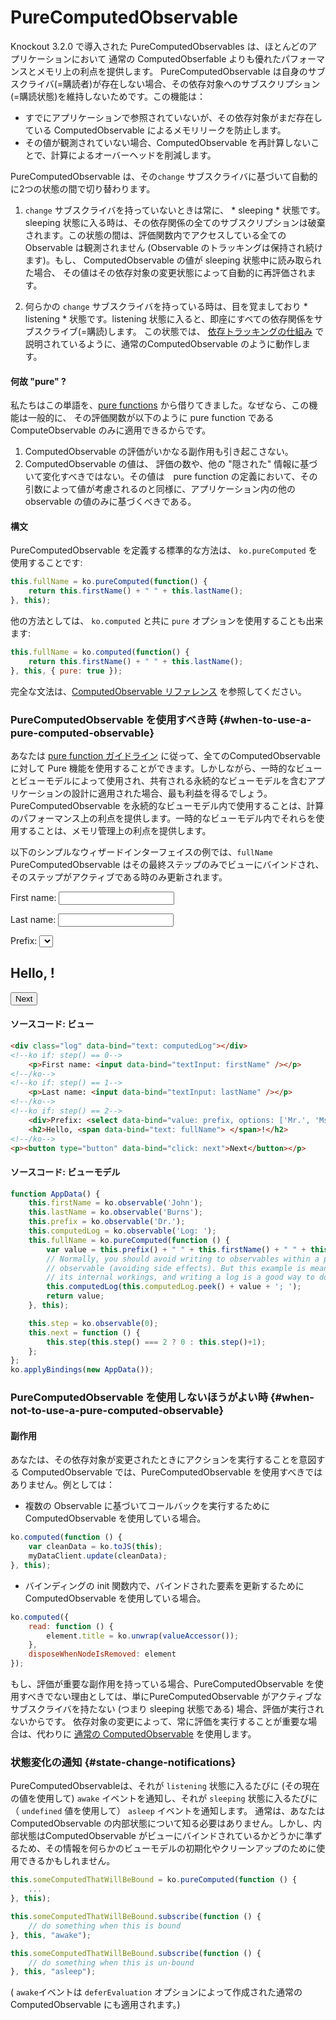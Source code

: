 # PureComputedObservable

Knockout 3.2.0 で導入された PureComputedObservables は、ほとんどのアプリケーションにおいて 通常の ComputedObserfable よりも優れたパフォーマンスとメモリ上の利点を提供します。
PureComputedObservable は自身のサブスクライバ(=購読者)が存在しない場合、その依存対象へのサブスクリプション(=購読状態)を維持しないためです。この機能は：

* すでにアプリケーションで参照されていないが、その依存対象がまだ存在している ComputedObservable によるメモリリークを防止します。
* その値が観測されていない場合、ComputedObservable を再計算しないことで、計算によるオーバーヘッドを削減します。

PureComputedObservable は、その`change` サブスクライバに基づいて自動的に2つの状態の間で切り替わります。

1. `change` サブスクライバを持っていないときは常に、 * sleeping * 状態です。 sleeping 状態に入る時は、その依存関係の全てのサブスクリプションは破棄されます。この状態の間は、評価関数内でアクセスしている全てのObservable は観測されません (Observable のトラッキングは保持され続けます)。もし、 ComputedObservable の値が sleeping 状態中に読み取られた場合、 その値はその依存対象の変更状態によって自動的に再評価されます。

2. 何らかの `change` サブスクライバを持っている時は、目を覚ましており * listening * 状態です。listening 状態に入ると、即座にすべての依存関係をサブスクライブ(=購読)します。
この状態では、 [依存トラッキングの仕組み](./computed-dependency-tracking) で説明されているように、通常のComputedObservable のように動作します。

#### 何故 "pure" ?

私たちはこの単語を、[pure functions](http://en.wikipedia.org/wiki/Pure_function) から借りてきました。なぜなら、この機能は一般的に、 その評価関数が以下のように pure function である ComputeObservable  のみに適用できるからです。

1. ComputedObservable の評価がいかなる副作用も引き起こさない。
2. ComputedObservable の値は、 評価の数や、他の "隠された" 情報に基づいて変化すべきではない。その値は　pure function の定義において、その引数によって値が考慮されるのと同様に、アプリケーション内の他のobservable の値のみに基づくべきである。

#### 構文

PureComputedObservable を定義する標準的な方法は、 `ko.pureComputed` を使用することです:

```javascript
this.fullName = ko.pureComputed(function() {
    return this.firstName() + " " + this.lastName();
}, this);
```

他の方法としては、 `ko.computed` と共に `pure` オプションを使用することも出来ます:

```javascript
this.fullName = ko.computed(function() {
    return this.firstName() + " " + this.lastName();
}, this, { pure: true });
```

完全な文法は、[ComputedObservable リファレンス](./computed-reference) を参照してください。

### PureComputedObservable を使用すべき時 {#when-to-use-a-pure-computed-observable}

あなたは [pure function ガイドライン](./computed-pure#pure-computed-function-defined) に従って、全てのComputedObservable に対して Pure 機能を使用することができます。しかしながら、一時的なビューとビューモデルによって使用され、共有される永続的なビューモデルを含むアプリケーションの設計に適用された場合、最も利益を得るでしょう。PureComputedObservable を永続的なビューモデル内で使用することは、計算のパフォーマンス上の利点を提供します。一時的なビューモデル内でそれらを使用することは、メモリ管理上の利点を提供します。

以下のシンプルなウィザードインターフェイスの例では、`fullName` PureComputedObservable はその最終ステップのみでビューにバインドされ、そのステップがアクティブである時のみ更新されます。


<div class="liveExample" id="wizard-example">

<div class="log" data-bind="text: computedLog"></div>
<!--ko if: step() == 0-->
    <p>First name: <input data-bind="textInput: firstName" /></p>
<!--/ko-->
<!--ko if: step() == 1-->
    <p>Last name: <input data-bind="textInput: lastName" /></p>
<!--/ko-->
<!--ko if: step() == 2-->
    <div>Prefix: <select data-bind="value: prefix, options: ['Mr.', 'Ms.','Mrs.','Dr.']"></select></div>
    <h2>Hello, <span data-bind="text: fullName"> </span>!</h2>
<!--/ko-->
<p><button type="button" data-bind="click: next">Next</button></p>

<script type="text/javascript">

// Temporarily redirect ko.applyBindings to scope it to this live example
var realKoApplyBindings = ko.applyBindings;
ko.applyBindings = function() {
	if (arguments.length === 1)
		return ko.applyBindings(arguments[0], document.getElementById('wizard-example'));
	return realKoApplyBindings.apply(ko, arguments);
}

/*<![CDATA[*/
function AppData() {
    this.firstName = ko.observable('John');
    this.lastName = ko.observable('Burns');
    this.prefix = ko.observable('Dr.');
    this.computedLog = ko.observable('Log: ');
    this.fullName = ko.pureComputed(function () {
        var value = this.prefix() + " " + this.firstName() + " " + this.lastName();
        // Normally, you should avoid writing to observables within a pure computed
        // observable (avoiding side effects). But this example is meant to demonstrate
        // its internal workings, and writing a log is a good way to do so.
        this.computedLog(this.computedLog.peek() + value + '; ');
        return value;
    }, this);

    this.step = ko.observable(0);
    this.next = function () {
        this.step(this.step() === 2 ? 0 : this.step()+1);
    };
};
ko.applyBindings(new AppData());
/*]]>*/

ko.applyBindings = realKoApplyBindings;

</script>
</div>


#### ソースコード: ビュー

```html
<div class="log" data-bind="text: computedLog"></div>
<!--ko if: step() == 0-->
    <p>First name: <input data-bind="textInput: firstName" /></p>
<!--/ko-->
<!--ko if: step() == 1-->
    <p>Last name: <input data-bind="textInput: lastName" /></p>
<!--/ko-->
<!--ko if: step() == 2-->
    <div>Prefix: <select data-bind="value: prefix, options: ['Mr.', 'Ms.','Mrs.','Dr.']"></select></div>
    <h2>Hello, <span data-bind="text: fullName"> </span>!</h2>
<!--/ko-->
<p><button type="button" data-bind="click: next">Next</button></p>
```

#### ソースコード: ビューモデル

```javascript
function AppData() {
    this.firstName = ko.observable('John');
    this.lastName = ko.observable('Burns');
    this.prefix = ko.observable('Dr.');
    this.computedLog = ko.observable('Log: ');
    this.fullName = ko.pureComputed(function () {
        var value = this.prefix() + " " + this.firstName() + " " + this.lastName();
        // Normally, you should avoid writing to observables within a pure computed
        // observable (avoiding side effects). But this example is meant to demonstrate
        // its internal workings, and writing a log is a good way to do so.
        this.computedLog(this.computedLog.peek() + value + '; ');
        return value;
    }, this);

    this.step = ko.observable(0);
    this.next = function () {
        this.step(this.step() === 2 ? 0 : this.step()+1);
    };
};
ko.applyBindings(new AppData());
```

### PureComputedObservable を使用しないほうがよい時 {#when-not-to-use-a-pure-computed-observable}

#### 副作用

あなたは、その依存対象が変更されたときにアクションを実行することを意図する ComputedObservable では、PureComputedObservable を使用すべきではありません。例としては：

* 複数の Observable に基づいてコールバックを実行するために ComputedObservable を使用している場合。

```javascript
ko.computed(function () {
    var cleanData = ko.toJS(this);
    myDataClient.update(cleanData);
}, this);
```

* バインディングの init 関数内で、バインドされた要素を更新するために ComputedObservable を使用している場合。

```javascript
ko.computed({
    read: function () {
        element.title = ko.unwrap(valueAccessor());
    },
    disposeWhenNodeIsRemoved: element
});
```

もし、評価が重要な副作用を持っている場合、PureComputedObservable を使用すべきでない理由としては、単にPureComputedObservable がアクティブなサブスクライバを持たない (つまり sleeping 状態である) 場合、評価が実行されないからです。
依存対象の変更によって、常に評価を実行することが重要な場合は、代わりに [通常の ComputedObservable](./computedObservables) を使用します。

### 状態変化の通知 {#state-change-notifications}

PureComputedObservableは、それが `listening` 状態に入るたびに  (その現在の値を使用して) `awake` イベントを通知し、それが `sleeping` 状態に入るたびに（ `undefined` 値を使用して） `asleep` イベントを通知します。
通常は、あなたは ComputedObservable の内部状態について知る必要はありません。しかし、内部状態はComputedObservable がビューにバインドされているかどうかに準ずるため、その情報を何らかのビューモデルの初期化やクリーンアップのために使用できるかもしれません。

```javascript
this.someComputedThatWillBeBound = ko.pureComputed(function () {
    ...
}, this);

this.someComputedThatWillBeBound.subscribe(function () {
    // do something when this is bound
}, this, "awake");

this.someComputedThatWillBeBound.subscribe(function () {
    // do something when this is un-bound
}, this, "asleep");
```

( `awake`イベントは `deferEvaluation` オプションによって作成された通常の ComputedObservable にも適用されます。)
